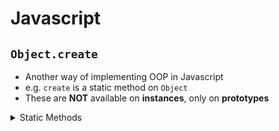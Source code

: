 # **Javascript**

## **`Object.create`**

* Another way of implementing OOP in Javascript
* e.g. `create` is a static method on `Object`
* These are **NOT** available on **instances**, only on **prototypes**

<details>

<summary>Static Methods</summary>

* Method defined on a class, not instance of class - **Static Method**
* For Javascript, a **method defined** on the **constructor** behaves like a static method

```javascript
// assuming User constructor (function) exists
User.hey = function () {
  console.log('Hey there 👋🏼');    // Hey there 👋🏼
  console.log(this);    // class User {
                        // constructor(fullName, birthYear) {
                        //   this.fullName = fullName;
                        //   this.birthYear = birthYear;
                        // }

                        // // This will be defined on the User's prototype
                        // calcAge() {
                        //   console.log(2037 - t…
};
User.hey();
```

* When using **ES6 syntax**

```javascript
class User {
  // rest of code
  static hey() {
    console.log('Hey there 👋🏼');    // Hey there 👋🏼
    console.log(this);    // class User {
                          // constructor(fullName, birthYear) {
                          //   this.fullName = fullName;
                          //   this.birthYear = birthYear;
                          // }

                          // // This will be defined on the User's prototype
                          // calcAge() {
                          //   console.log(2037 - t…
  }
}
User.hey();
```
</details>